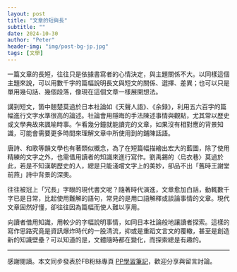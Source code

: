 ```yaml
---
layout: post
title: "文章的短與長"
subtitle: ""
date: 2024-10-30
author: "Peter"
header-img: "img/post-bg-jp.jpg"
tags: [文學]
---
```


一篇文章的長短，往往只是依據書寫者的心情決定，與主題關係不大。以同樣這個主題來說，可以用數千字的篇幅說明長文與短文的關係、選擇、差異；也可以只是單用幾句話、幾個段落，像現在這個文章一樣展開想法。

講到短文，箇中翹楚莫過於日本社論如《天聲人語》、《余録》，利用五六百字的篇幅進行文字水準很高的論述。社論會用隱晦的手法陳述事情與觀點，尤其常以歷史或文學典故來諷喻時事。乍看幾分鐘就能讀完的文章，如果沒有相對應的背景知識，可能會需要更多時間來理解文章中所使用到的鋪陳話語。

唐詩、和歌等韻文學也有著類似概念，為了在短篇幅描繪出宏大的藍圖，除了使用精練的文字之外，也需借用讀者的知識來進行寫作。劉禹錫的〈烏衣巷〉莫過於此，若是不知漢朝歷史的人，總是只能淺嚐文字上的美妙，卻品不出「舊時王謝堂前燕」詩中背景的深奧。

往往被冠上「冗長」字眼的現代書文呢？隨著時代演進，文章愈加白話，動輒數千字已是日常，比起使用難解的語句，常見的是用口語解釋或談論事情的文章。現代文章固然好懂，卻往往因為篇幅而使人難以享用。

向讀者借用知識，用較少的字幅說明事情，如同日本社論般地讓讀者探索。這樣的寫作思路究竟是資訊爆炸時代的一股清流，抑或是重蹈文言文的覆轍，甚至是創造新的知識壁壘？可以知道的是，文體隨時都在變化，而探索總是有趣的。

---

感謝閱讀。本文同步發表於FB粉絲專頁 [PP學習筆記](https://www.facebook.com/pplearningnote)，歡迎分享與留言討論。